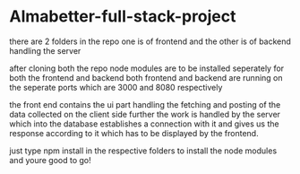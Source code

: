 # Almabetter-full-stack-project

there are 2 folders in the repo one is of frontend and the other is of backend handling the server

after cloning both the repo node modules are to be installed seperately for both the frontend and backend
both frontend and backend are running on the seperate ports which are 3000 and 8080 respectively

the front end contains the ui part handling the fetching and posting of the data collected on the client side further the work is handled by the server which 
into the database establishes a connection with it and gives us the response according to it which has to be displayed by the frontend.

just type npm install in the respective folders to install the node modules and youre good to go!
